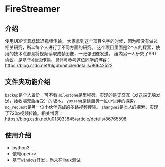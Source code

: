 # FireStreamer

## 介绍
使用UDP实现低延迟视频传输。
大家拿到这个项目名字的时候，因为都没有做过相关研究，所以每个人进行了不同方面的研究。
这个项目里面是2个人的探索，使用的技术点都是将视频读取成帧图像，一张张图像发送。
组内另一人研究了SRT协议，是基于`视频流`传输，具体可参考这位同学的博客：https://blog.csdn.net/blgpb/article/details/86642522

## 文件夹功能介绍
`backup`是个人备份，可不看
`milestone`是里程碑，实现的是无交互（发送端无脑发送，接收端无脑接受）的版本。
`yuxiang`是组里另一位小伙伴的探索。
`no_request`是另一位小伙伴完成的多路视频传输。
`zhangwei`是本人的探索，实现了720p视频传输。相关博客：https://blog.csdn.net/u013033845/article/details/86765598

## 使用介绍
- python3
- 依赖opencv
- 基于`windows`开发，尚未在linux测试
